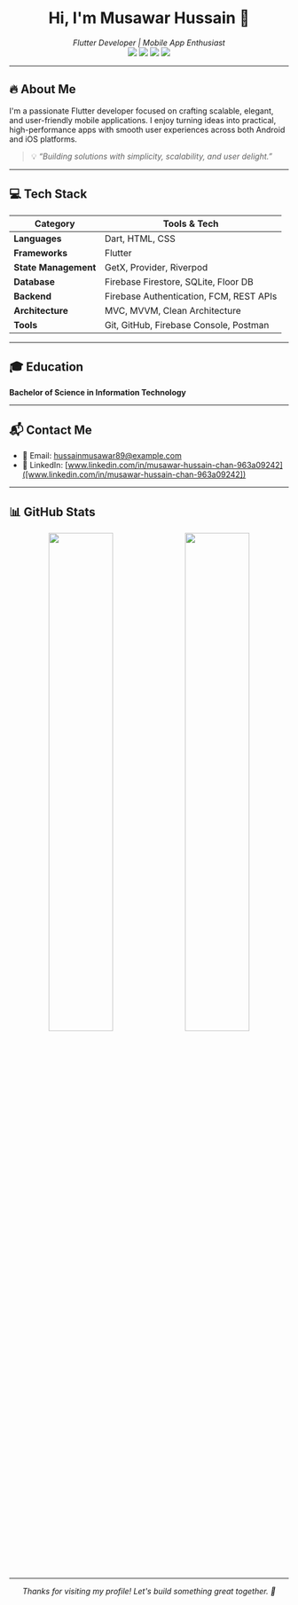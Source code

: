 

<h1 align="center">Hi, I'm Musawar Hussain 👋</h1>
<p align="center">
  <em>Flutter Developer | Mobile App Enthusiast</em><br>
  <img src="https://img.shields.io/badge/Code-Flutter-blue?style=flat-square&logo=flutter&logoColor=white"/>
  <img src="https://img.shields.io/badge/Database-Firestore-yellow?style=flat-square&logo=firebase"/>
  <img src="https://img.shields.io/badge/Architecture-Clean%20Architecture-brightgreen?style=flat-square"/>
  <img src="https://img.shields.io/badge/State%20Mgmt-GetX-purple?style=flat-square"/>
</p>

---

## 🔥 About Me

I'm a passionate Flutter developer focused on crafting scalable, elegant, and user-friendly mobile applications. I enjoy turning ideas into practical, high-performance apps with smooth user experiences across both Android and iOS platforms.

> 💡 *“Building solutions with simplicity, scalability, and user delight.”*

---

## 💻 Tech Stack

| Category             | Tools & Tech                                                                       |
|----------------------|-------------------------------------------------------------------------------------|
| **Languages**        | Dart, HTML, CSS                                                                     |
| **Frameworks**       | Flutter                                                                             |
| **State Management** | GetX, Provider, Riverpod                                                            |
| **Database**         | Firebase Firestore, SQLite, Floor DB                                                |
| **Backend**          | Firebase Authentication, FCM, REST APIs                                             |
| **Architecture**     | MVC, MVVM, Clean Architecture                                                       |
| **Tools**            | Git, GitHub, Firebase Console, Postman                                              |

---

## 🎓 Education

**Bachelor of Science in Information Technology**

---

## 📬 Contact Me

- 📧 Email: [hussainmusawar89@example.com](mailto:hussainmusawar89@example.com)
- 💼 LinkedIn: [www.linkedin.com/in/musawar-hussain-chan-963a09242]([www.linkedin.com/in/musawar-hussain-chan-963a09242])


---

## 📊 GitHub Stats

<p align="center">
  <img src="https://github-readme-stats.vercel.app/api?username=Musawarchan&show_icons=true&theme=radical" width="48%"/>
  <img src="https://github-readme-streak-stats.herokuapp.com/?user=Musawarchan&theme=radical" width="48%"/>
</p>

---

<p align="center">
  <em>Thanks for visiting my profile! Let's build something great together. 🚀</em>
</p>

